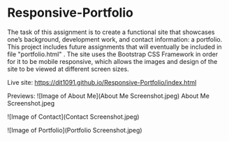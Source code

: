 # Responsive-Portfolio

The task of this assignment is to create a functional site that showcases one’s background, development work, and contact information: a portfolio. This project includes future assignments that will eventually be included in file "portfolio.html" . The site uses the Bootstrap CSS Framework in order for it to be mobile responsive, which allows the images and design of the site to be viewed at different screen sizes. 

Live site: https://dit1091.github.io/Responsive-Portfolio/index.html

Previews:
![Image of About Me](About Me Screenshot.jpeg) About Me Screenshot.jpeg

![Image of Contact](Contact Screenshot.jpeg)

![Image of Portfolio](Portfolio Screenshot.jpeg)
